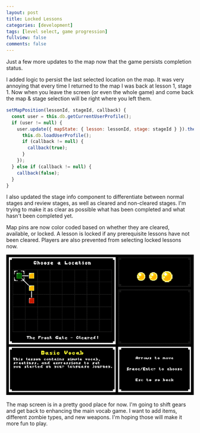 ```yaml
---
layout: post
title: Locked Lessons
categories: [development]
tags: [level select, game progression]
fullview: false
comments: false
---
```


Just a few more updates to the map now that the game persists completion status.

I added logic to persist the last selected location on the map. It was very annoying that every time I returned to the map I was back at lesson 1, stage 1. Now when you leave the screen (or even the whole game) and come back the map & stage selection will be right where you left them.

```js
setMapPosition(lessonId, stageId, callback) {
  const user = this.db.getCurrentUserProfile();
  if (user != null) {
    user.update({ mapState: { lesson: lessonId, stage: stageId } }).then(() => {
      this.db.loadUserProfile();
      if (callback != null) {
        callback(true);
      }
    });
  } else if (callback != null) {
    callback(false);
  }
}
```

I also updated the stage info component to differentiate between normal stages and review stages, as well as cleared and non-cleared stages. I'm trying to make it as clear as possible what has been completed and what hasn't been completed yet.

Map pins are now color coded based on whether they are cleared, available, or locked. A lesson is locked if any prerequisite lessons have not been cleared. Players are also prevented from selecting locked lessons now.

![Locked Lesson](/assets/media/posts/2019-06-14/locked-lesson.gif "Locked Lesson")

The map screen is in a pretty good place for now. I'm going to shift gears and get back to enhancing the main vocab game. I want to add items, different zombie types, and new weapons. I'm hoping those will make it more fun to play.